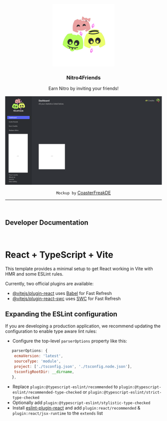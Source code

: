 <div align="center">
  <a href="https://discord.gg/pixelplayland">
    <img src=".github/assets/Logo.png" alt="Logo" width="200" height="200">
  </a>

<h3 align="center">Nitro4Friends</h3>

  <p align="center">
    Earn Nitro by inviting your friends!
    <br />
    <br />
    <img src=".github/assets/Nitro4Friends.png" alt="Logo">

   `Mockup by` <a href="https://github.com/CoasterFreakDE">CoasterFreakDE</a>
  </p>
</div>


--------------

<br />

## Developer Documentation

<br />

# React + TypeScript + Vite

This template provides a minimal setup to get React working in Vite with HMR and some ESLint rules.

Currently, two official plugins are available:

- [@vitejs/plugin-react](https://github.com/vitejs/vite-plugin-react/blob/main/packages/plugin-react/README.md) uses [Babel](https://babeljs.io/) for Fast Refresh
- [@vitejs/plugin-react-swc](https://github.com/vitejs/vite-plugin-react-swc) uses [SWC](https://swc.rs/) for Fast Refresh

## Expanding the ESLint configuration

If you are developing a production application, we recommend updating the configuration to enable type aware lint rules:

- Configure the top-level `parserOptions` property like this:

```js
   parserOptions: {
    ecmaVersion: 'latest',
    sourceType: 'module',
    project: ['./tsconfig.json', './tsconfig.node.json'],
    tsconfigRootDir: __dirname,
   },
```

- Replace `plugin:@typescript-eslint/recommended` to `plugin:@typescript-eslint/recommended-type-checked` or `plugin:@typescript-eslint/strict-type-checked`
- Optionally add `plugin:@typescript-eslint/stylistic-type-checked`
- Install [eslint-plugin-react](https://github.com/jsx-eslint/eslint-plugin-react) and add `plugin:react/recommended` & `plugin:react/jsx-runtime` to the `extends` list

